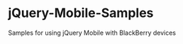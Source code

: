 jQuery-Mobile-Samples
=====================

Samples for using jQuery Mobile with BlackBerry devices